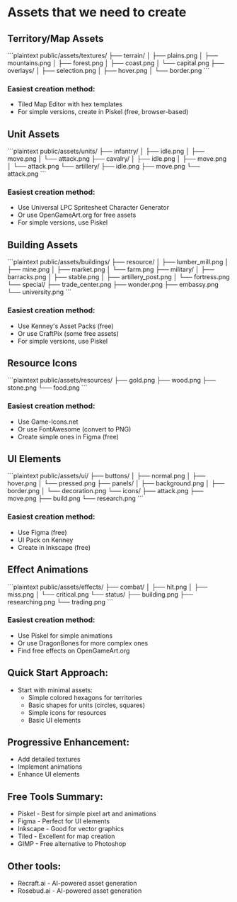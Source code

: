 # Assets that we need to create

## Territory/Map Assets
\```plaintext
public/assets/textures/
├── terrain/
│   ├── plains.png
│   ├── mountains.png
│   ├── forest.png
│   ├── coast.png
│   └── capital.png
├── overlays/
│   ├── selection.png
│   ├── hover.png
│   └── border.png
\```

### Easiest creation method:
* Tiled Map Editor with hex templates
* For simple versions, create in Piskel (free, browser-based)

## Unit Assets
\```plaintext
public/assets/units/
├── infantry/
│   ├── idle.png
│   ├── move.png
│   └── attack.png
├── cavalry/
│   ├── idle.png
│   ├── move.png
│   └── attack.png
└── artillery/
    ├── idle.png
    ├── move.png
    └── attack.png
\```

### Easiest creation method:
* Use Universal LPC Spritesheet Character Generator
* Or use OpenGameArt.org for free assets
* For simple versions, use Piskel

## Building Assets
\```plaintext
public/assets/buildings/
├── resource/
│   ├── lumber_mill.png
│   ├── mine.png
│   ├── market.png
│   └── farm.png
├── military/
│   ├── barracks.png
│   ├── stable.png
│   ├── artillery_post.png
│   └── fortress.png
└── special/
    ├── trade_center.png
    ├── wonder.png
    ├── embassy.png
    └── university.png
\```

### Easiest creation method:
* Use Kenney's Asset Packs (free)
* Or use CraftPix (some free assets)
* For simple versions, use Piskel

## Resource Icons
\```plaintext
public/assets/resources/
├── gold.png
├── wood.png
├── stone.png
└── food.png
\```

### Easiest creation method:
* Use Game-Icons.net
* Or use FontAwesome (convert to PNG)
* Create simple ones in Figma (free)

## UI Elements
\```plaintext
public/assets/ui/
├── buttons/
│   ├── normal.png
│   ├── hover.png
│   └── pressed.png
├── panels/
│   ├── background.png
│   ├── border.png
│   └── decoration.png
└── icons/
    ├── attack.png
    ├── move.png
    ├── build.png
    └── research.png
\```

### Easiest creation method:
* Use Figma (free)
* UI Pack on Kenney
* Create in Inkscape (free)

## Effect Animations
\```plaintext
public/assets/effects/
├── combat/
│   ├── hit.png
│   ├── miss.png
│   └── critical.png
└── status/
    ├── building.png
    ├── researching.png
    └── trading.png
\```

### Easiest creation method:
* Use Piskel for simple animations
* Or use DragonBones for more complex ones
* Find free effects on OpenGameArt.org

## Quick Start Approach:
* Start with minimal assets:
  * Simple colored hexagons for territories
  * Basic shapes for units (circles, squares)
  * Simple icons for resources
  * Basic UI elements

## Progressive Enhancement:
* Add detailed textures
* Implement animations
* Enhance UI elements

## Free Tools Summary:
* Piskel - Best for simple pixel art and animations
* Figma - Perfect for UI elements
* Inkscape - Good for vector graphics
* Tiled - Excellent for map creation
* GIMP - Free alternative to Photoshop

## Other tools:
* Recraft.ai - AI-powered asset generation
* Rosebud.ai - AI-powered asset generation
